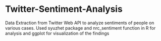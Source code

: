 # Twitter-Sentiment-Analysis
Data Extraction from Twitter Web API to analyze sentiments of people on various cases. Used syuzhet package and nrc_sentiment function in R for analysis and ggplot for visualization of the findings
